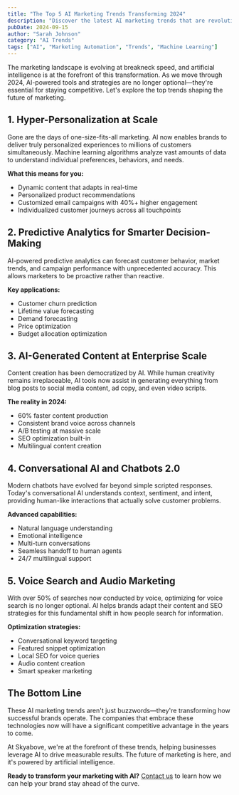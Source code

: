 ```yaml
---
title: "The Top 5 AI Marketing Trends Transforming 2024"
description: "Discover the latest AI marketing trends that are revolutionizing how brands engage with customers and drive growth in 2024."
pubDate: 2024-09-15
author: "Sarah Johnson"
category: "AI Trends"
tags: ["AI", "Marketing Automation", "Trends", "Machine Learning"]
---
```


The marketing landscape is evolving at breakneck speed, and artificial intelligence is at the forefront of this transformation. As we move through 2024, AI-powered tools and strategies are no longer optional—they're essential for staying competitive. Let's explore the top trends shaping the future of marketing.

## 1. Hyper-Personalization at Scale

Gone are the days of one-size-fits-all marketing. AI now enables brands to deliver truly personalized experiences to millions of customers simultaneously. Machine learning algorithms analyze vast amounts of data to understand individual preferences, behaviors, and needs.

**What this means for you:**
- Dynamic content that adapts in real-time
- Personalized product recommendations
- Customized email campaigns with 40%+ higher engagement
- Individualized customer journeys across all touchpoints

## 2. Predictive Analytics for Smarter Decision-Making

AI-powered predictive analytics can forecast customer behavior, market trends, and campaign performance with unprecedented accuracy. This allows marketers to be proactive rather than reactive.

**Key applications:**
- Customer churn prediction
- Lifetime value forecasting
- Demand forecasting
- Price optimization
- Budget allocation optimization

## 3. AI-Generated Content at Enterprise Scale

Content creation has been democratized by AI. While human creativity remains irreplaceable, AI tools now assist in generating everything from blog posts to social media content, ad copy, and even video scripts.

**The reality in 2024:**
- 60% faster content production
- Consistent brand voice across channels
- A/B testing at massive scale
- SEO optimization built-in
- Multilingual content creation

## 4. Conversational AI and Chatbots 2.0

Modern chatbots have evolved far beyond simple scripted responses. Today's conversational AI understands context, sentiment, and intent, providing human-like interactions that actually solve customer problems.

**Advanced capabilities:**
- Natural language understanding
- Emotional intelligence
- Multi-turn conversations
- Seamless handoff to human agents
- 24/7 multilingual support

## 5. Voice Search and Audio Marketing

With over 50% of searches now conducted by voice, optimizing for voice search is no longer optional. AI helps brands adapt their content and SEO strategies for this fundamental shift in how people search for information.

**Optimization strategies:**
- Conversational keyword targeting
- Featured snippet optimization
- Local SEO for voice queries
- Audio content creation
- Smart speaker marketing

## The Bottom Line

These AI marketing trends aren't just buzzwords—they're transforming how successful brands operate. The companies that embrace these technologies now will have a significant competitive advantage in the years to come.

At Skyabove, we're at the forefront of these trends, helping businesses leverage AI to drive measurable results. The future of marketing is here, and it's powered by artificial intelligence.

**Ready to transform your marketing with AI?** [Contact us](/contact) to learn how we can help your brand stay ahead of the curve.
